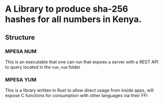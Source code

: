 # A Library to produce sha-256 hashes for all numbers in Kenya.

## Structure

### MPESA NUM
This is an executable that one can run that expoes a server with a REST
API to query located in the `num_num` folder

### MPESA YUM
This is a library written in Rust to allow direct usage from inside apps,
will expose C functions for consumption with other languages via their FFI
